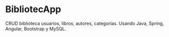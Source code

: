 # BibliotecApp
CRUD biblioteca usuarios, libros, autores, categorías. Usando Java, Spring, Angular, Bootstrap y MySQL.

